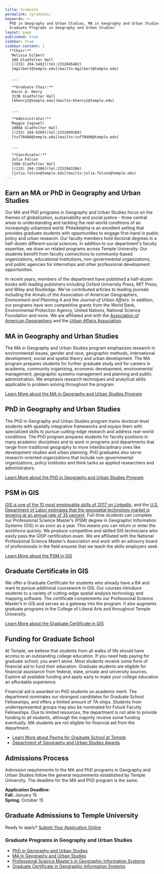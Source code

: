 ```yaml
---
title: Graduate
permalink: /graduate/
keywords: >-
  PhD in Geography and Urban Studies, MA in Geography and Urban Studies,
  Graduate Programs in Geography and Urban Studies'
layout: page
published: true
sidebar: true
sidebar-content: |
  **Chair:**  
   Melissa Gilbert  
   309 Gladfelter Hall  
   [(215) 204-5482](tel:2152045482)  
   [mgilbert@temple.edu](mailto:mgilbert@temple.edu)  
   
   ___
   
   **Graduate Chair:**  
   Kevin A. Henry  
   313B Gladfelter Hall    
   [khenry1@temple.edu](mailto:khenry1@temple.edu)  
   
   ___

   **Administrator:**  
   Maggie Cogswell  
   1008A Gladfelter Hall    
   [(215) 204-9209](tel:2152049209)   
   [tuf70408@temple.edu](mailto:tuf70408@temple.edu)   
   
   ___

   **Coordinator:**  
   Julia Falcon  
   338A Gladfelter Hall    
   [(215) 204-3386](tel:2152043386)   
   [julia.falcon@temple.edu](mailto:julia.falcon@temple.edu)
---
```


## Earn an MA or PhD in Geography and Urban Studies
Our MA and PhD programs in Geography and Urban Studies focus on the themes of globalization, sustainability and social justice - three central areas to understanding and tackling the real-world conditions of an increasingly urbanized world. Philadelphia is an excellent setting that provides graduate students with opportunities to engage first-hand in public policy and urban research. Our faculty members hold doctoral degrees in a half-dozen different social sciences. In addition to our department's faculty expertise, we draw on related programs across Temple University. Our students benefit from faculty connections to community-based organizations, educational institutions, non-governmental organizations, and public agencies for internships and other professional development opportunities. 

In recent years, members of the department have published a half-dozen books with leading publishers including Oxford University Press, MIT Press, and Wiley and Routledge. We've contributed articles to leading journals including the Annals of the Association of American Geographers, _Environment and Planning A_ and the _Journal of Urban Affairs_. In addition, our programs have won competitive grants from the World Bank, Environmental Protection Agency, United Nations, National Science Foundation and more. We are affiliated and  with the [Association of American Geographers](http://www.aag.org/) and the [Urban Affairs Association](http://urbanaffairsassociation.org/). 

## MA in Geography and Urban Studies
The MA in Geography and Urban Studies program emphasizes research in environmental issues, gender and race, geographic methods, international development, social and spatial theory and urban development. The MA program prepares students for further graduate study and for careers in academia, community organizing, economic development, environmental management, geographic systems management and planning and public administration. We emphasis research techniques and analytical skills applicable to problem solving throughout the program.

[Learn More about the MA in Geography and Urban Studies Program](http://bulletin.temple.edu/graduate/scd/cla/geography-urban-studies-ma/)

## PhD in Geography and Urban Studies
The PhD in Geography and Urban Studies program trains doctoral-level students with spatially integrative frameworks and equips them with specialized skills to pursue cutting-edge research and address real-world conditions. The PhD program prepares students for faculty positions in many academic disciplines and to work in programs and departments that range from traditional geography to more interdisciplinary ones like development studies and urban planning. PhD graduates also serve research-oriented organizations that include non-governmental organizations, policy institutes and think tanks as applied researchers and administrators. 

[Learn More about the PhD in Geography and Urban Studies Program](http://bulletin.temple.edu/graduate/scd/cla/geography-urban-studies-phd/)

## PSM in GIS
[GIS is one of the 10 most employable skills of 2017 on LinkedIn](https://www.weforum.org/agenda/2016/10/2017s-most-in-demand-skills-according-to-linkedin?utm_content=buffer23af8&utm_medium=social&utm_source=facebook.com&utm_campaign=buffer), and the [U.S. Department of Labor estimates that the geospatial technology market is growing at an annual rate of 35 percent](https://www.doleta.gov/brg/indprof/geospatial_profile.cfm). Full-time students can complete our Professional Science Master’s (PSM) degree in Geographic Information Systems (GIS) in as soon as a year. This means you can return or enter the workforce quickly. We produce competitive and skilled GIS technicians who easily pass the GISP certification exam. We are affiliated with the National Professional Science Master’s Association and work with an advisory board of professionals in the field ensures that we teach the skills employers seek. 

[Learn More about the PSM in GIS](http://bulletin.temple.edu/graduate/scd/cla/geographic-information-systems-psm/) 

## Graduate Certificate in GIS
We offer a Graduate Certificate for students who already have a BA and want to pursue additional coursework in GIS. Our courses introduce students to a variety of cutting-edge spatial analysis technology and mapping software. The certificate complements our Professional Science Master’s in GIS and serves as a gateway into the program. It also augments graduate programs in the College of Liberal Arts and throughout Temple University.

[Learn More about the Graduate Certificate in GIS](http://bulletin.temple.edu/graduate/scd/cla/geographic-information-systems-certificate/)

## Funding for Graduate School
At Temple, we believe that students from all walks of life should have access to an outstanding college education. If you need help paying for graduate school, you aren’t alone. Most students receive some form of financial aid to fund their education. Graduate students are eligible for financial assistance from federal, state, private and university sources. Explore all available funding and apply early to make your college education an affordable experience.

Financial aid is awarded on PhD students on academic merit. The department nominates our strongest candidates for Graduate School Fellowships, and offers a limited amount of TA-ships. Students from underrepresented groups may also be nominated for Future Faculty Fellowships. Due to limited resources, the department is not able to provide funding to all students, although the majority receive some funding eventually. MA students are not eligible for financial aid from the department.

- [Learn More about Paying for Graduate School at Temple](http://www.temple.edu/grad/finances/)
- [Department of Geography and Urban Studies Awards](/geography-and-urban-studies/research)

## Admissions Process
Admission requirements to the MA and PhD programs in Geography and Urban Studies follow the general requirements established by Temple University. The deadline for the MA and PhD program is the same.

**Application Deadline:**<br>
**Fall:** January 15 <br>
**Spring:** October 15 <br>

## Graduate Admissions to Temple University
Ready to apply? [Submit Your Application Online](https://prd-wlssb.temple.edu/prod8/bwskalog.P_DispLoginNon)

### Graduate Programs in Geography and Urban Studies
- [PhD in Geography and Urban Studies](#phd-in-geography-and-urban-studies)
- [MA in Geography and Urban Studies](#ma-in-geography-and-urban-studies)
- [Professional Science Master’s in Geographic Information Systems](#psm-in-gis)
- [Graduate Certificate in Geographic Information Systems](#graduate-certificate-in-gis)
